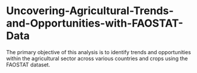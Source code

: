# Uncovering-Agricultural-Trends-and-Opportunities-with-FAOSTAT-Data
The primary objective of this analysis is to identify trends and opportunities within the agricultural sector across various countries and crops using the FAOSTAT dataset.
